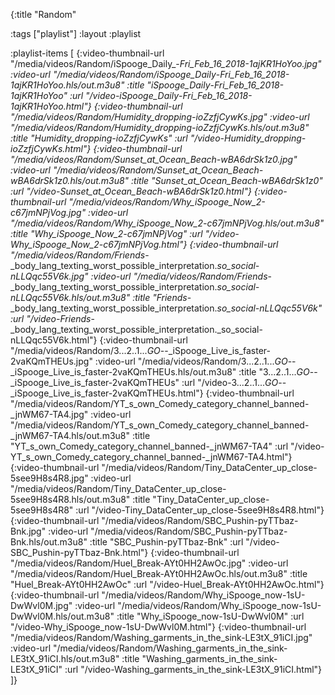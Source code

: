 {:title "Random"

:tags ["playlist"]
:layout :playlist

:playlist-items [
    {:video-thumbnail-url "/media/videos/Random/iSpooge_Daily_-_Fri_Feb_16_2018-1ajKR1HoYoo.jpg"
	  :video-url "/media/videos/Random/iSpooge_Daily_-_Fri_Feb_16_2018-1ajKR1HoYoo.hls/out.m3u8"
	  :title "iSpooge_Daily_-_Fri_Feb_16_2018-1ajKR1HoYoo"
	  :url "/video-iSpooge_Daily_-_Fri_Feb_16_2018-1ajKR1HoYoo.html"}
    {:video-thumbnail-url "/media/videos/Random/Humidity_dropping-ioZzfjCywKs.jpg"
	  :video-url "/media/videos/Random/Humidity_dropping-ioZzfjCywKs.hls/out.m3u8"
	  :title "Humidity_dropping-ioZzfjCywKs"
	  :url "/video-Humidity_dropping-ioZzfjCywKs.html"}
    {:video-thumbnail-url "/media/videos/Random/Sunset_at_Ocean_Beach-wBA6drSk1z0.jpg"
	  :video-url "/media/videos/Random/Sunset_at_Ocean_Beach-wBA6drSk1z0.hls/out.m3u8"
	  :title "Sunset_at_Ocean_Beach-wBA6drSk1z0"
	  :url "/video-Sunset_at_Ocean_Beach-wBA6drSk1z0.html"}
    {:video-thumbnail-url "/media/videos/Random/Why_iSpooge_Now_2-c67jmNPjVog.jpg"
	  :video-url "/media/videos/Random/Why_iSpooge_Now_2-c67jmNPjVog.hls/out.m3u8"
	  :title "Why_iSpooge_Now_2-c67jmNPjVog"
	  :url "/video-Why_iSpooge_Now_2-c67jmNPjVog.html"}
    {:video-thumbnail-url "/media/videos/Random/Friends_-_body_lang_texting_worst_possible_interpretation._so_social-nLLQqc55V6k.jpg"
	  :video-url "/media/videos/Random/Friends_-_body_lang_texting_worst_possible_interpretation._so_social-nLLQqc55V6k.hls/out.m3u8"
	  :title "Friends_-_body_lang_texting_worst_possible_interpretation._so_social-nLLQqc55V6k"
	  :url "/video-Friends_-_body_lang_texting_worst_possible_interpretation._so_social-nLLQqc55V6k.html"}
    {:video-thumbnail-url "/media/videos/Random/3...2..1..._GO_--_iSpooge_Live_is_faster-2vaKQmTHEUs.jpg"
	  :video-url "/media/videos/Random/3...2..1..._GO_--_iSpooge_Live_is_faster-2vaKQmTHEUs.hls/out.m3u8"
	  :title "3...2..1..._GO_--_iSpooge_Live_is_faster-2vaKQmTHEUs"
	  :url "/video-3...2..1..._GO_--_iSpooge_Live_is_faster-2vaKQmTHEUs.html"}
    {:video-thumbnail-url "/media/videos/Random/YT_s_own_Comedy_category_channel_banned-_jnWM67-TA4.jpg"
	  :video-url "/media/videos/Random/YT_s_own_Comedy_category_channel_banned-_jnWM67-TA4.hls/out.m3u8"
	  :title "YT_s_own_Comedy_category_channel_banned-_jnWM67-TA4"
	  :url "/video-YT_s_own_Comedy_category_channel_banned-_jnWM67-TA4.html"}
    {:video-thumbnail-url "/media/videos/Random/Tiny_DataCenter_up_close-5see9H8s4R8.jpg"
	  :video-url "/media/videos/Random/Tiny_DataCenter_up_close-5see9H8s4R8.hls/out.m3u8"
	  :title "Tiny_DataCenter_up_close-5see9H8s4R8"
	  :url "/video-Tiny_DataCenter_up_close-5see9H8s4R8.html"}
    {:video-thumbnail-url "/media/videos/Random/SBC_Pushin-pyTTbaz-Bnk.jpg"
	  :video-url "/media/videos/Random/SBC_Pushin-pyTTbaz-Bnk.hls/out.m3u8"
	  :title "SBC_Pushin-pyTTbaz-Bnk"
	  :url "/video-SBC_Pushin-pyTTbaz-Bnk.html"}
    {:video-thumbnail-url "/media/videos/Random/Huel_Break-AYt0HH2AwOc.jpg"
	  :video-url "/media/videos/Random/Huel_Break-AYt0HH2AwOc.hls/out.m3u8"
	  :title "Huel_Break-AYt0HH2AwOc"
	  :url "/video-Huel_Break-AYt0HH2AwOc.html"}
    {:video-thumbnail-url "/media/videos/Random/Why_iSpooge_now-1sU-DwWvl0M.jpg"
	  :video-url "/media/videos/Random/Why_iSpooge_now-1sU-DwWvl0M.hls/out.m3u8"
	  :title "Why_iSpooge_now-1sU-DwWvl0M"
	  :url "/video-Why_iSpooge_now-1sU-DwWvl0M.html"}
    {:video-thumbnail-url "/media/videos/Random/Washing_garments_in_the_sink-LE3tX_91iCI.jpg"
	  :video-url "/media/videos/Random/Washing_garments_in_the_sink-LE3tX_91iCI.hls/out.m3u8"
	  :title "Washing_garments_in_the_sink-LE3tX_91iCI"
	  :url "/video-Washing_garments_in_the_sink-LE3tX_91iCI.html"}
]}
